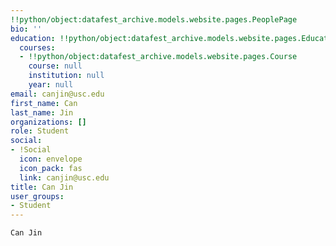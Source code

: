 ```yaml
---
!!python/object:datafest_archive.models.website.pages.PeoplePage
bio: ''
education: !!python/object:datafest_archive.models.website.pages.Education
  courses:
  - !!python/object:datafest_archive.models.website.pages.Course
    course: null
    institution: null
    year: null
email: canjin@usc.edu
first_name: Can
last_name: Jin
organizations: []
role: Student
social:
- !Social
  icon: envelope
  icon_pack: fas
  link: canjin@usc.edu
title: Can Jin
user_groups:
- Student
---
```


    Can Jin
    